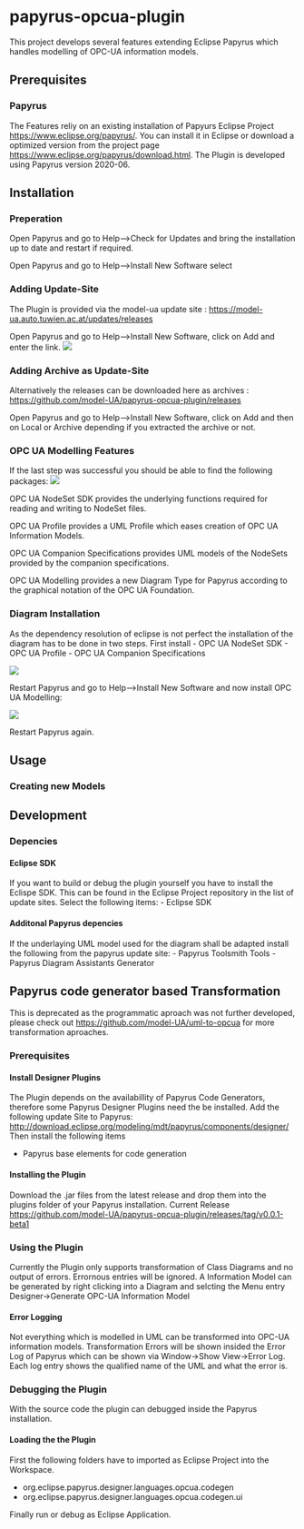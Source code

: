 # papyrus-opcua-plugin
This project develops several features extending Eclipse Papyrus which handles modelling of OPC-UA information models.

## Prerequisites

### Papyrus
The Features reliy on an existing installation of Papyurs Eclipse Project https://www.eclipse.org/papyrus/. You can install it in Eclipse or download a optimized version from the project page https://www.eclipse.org/papyrus/download.html. The Plugin is developed using Papyrus version 2020-06.

## Installation 

### Preperation
Open Papyrus and go to Help-->Check for Updates and bring the installation up to date and restart if required.

Open Papyrus and go to Help-->Install New Software select 

### Adding Update-Site
The Plugin is provided via the model-ua update site :  https://model-ua.auto.tuwien.ac.at/updates/releases

Open Papyrus and go to Help-->Install New Software, click on Add and enter the link.
![](doc/img/add_update_site.png)


### Adding Archive as Update-Site

Alternatively the releases can be downloaded here as archives : https://github.com/model-UA/papyrus-opcua-plugin/releases 

Open Papyrus and go to Help-->Install New Software, click on Add and then on Local or Archive depending if you extracted the archive or not.

### OPC UA Modelling Features

If the last step was successful you should be able to find the following packages:
![](doc/img/update_site_packages.png)

OPC UA NodeSet SDK provides the underlying functions required for reading and writing to NodeSet files.

OPC UA Profile provides a UML Profile which eases creation of OPC UA Information Models.

OPC UA Companion Specifications provides UML models of the NodeSets provided by the companion specifications.

OPC UA Modelling provides a new Diagram Type for Papyrus according to the graphical notation of the OPC UA Foundation.

### Diagram Installation 

As the dependency resolution of eclipse is not perfect the installation of the diagram has to be done in two steps.
First install 
    - OPC UA NodeSet SDK
    - OPC UA Profile
    - OPC UA Companion Specifications

![](doc/img/opc_ua_modell_prerequisites.png)

Restart Papyrus and go to Help-->Install New Software and now install OPC UA Modelling:

![](doc/img/opc_ua_modell_install.png)

Restart Papyrus again.

## Usage

### Creating new Models










## Development

### Depencies

#### Eclipse SDK
If you want to build or debug the plugin yourself you have to install the Eclispe SDK. This can be found in the Eclipse Project repository in the list of update sites.
Select the following items:
    - Eclipse SDK

#### Additonal Papyrus depencies

If the underlaying UML model used for the diagram shall be adapted install the following from the papyrus update site:
    - Papyrus Toolsmith Tools 
    - Papyrus Diagram Assistants Generator 


## Papyrus code generator based Transformation

This is deprecated as the programmatic aproach was not further developed, please check out https://github.com/model-UA/uml-to-opcua for more transformation aproaches. 

### Prerequisites

#### Install Designer Plugins
The Plugin depends on the availabillity of Papyrus Code Generators, therefore some Papyrus Designer Plugins need the be installed.
Add the following update Site to Papyrus: http://download.eclipse.org/modeling/mdt/papyrus/components/designer/
Then install the following items
- Papyrus base elements for code generation

#### Installing the Plugin 
Download the .jar files from the latest release and drop them into the plugins folder of your Papyrus installation. 
Current Release https://github.com/model-UA/papyrus-opcua-plugin/releases/tag/v0.0.1-beta1 

### Using the Plugin

Currently the Plugin only supports transformation of Class Diagrams and no output of errors. Errornous entries will be ignored.
A Information Model can be generated by right clicking into a Diagram and selcting the Menu entry Designer->Generate OPC-UA Information Model 

#### Error Logging
Not everything which is modelled in UML can be transformed into OPC-UA information models. Transformation Errors will be shown insided the Error Log of Papyrus which can be shown via Window->Show View->Error Log. Each log entry shows the qualified name of the UML and what the error is. 

### Debugging the Plugin
With the source code the plugin can debugged inside the Papyrus installation.

#### Loading the the Plugin
First the following folders have to imported as Eclipse Project into the Workspace. 
 - org.eclipse.papyrus.designer.languages.opcua.codegen
 - org.eclipse.papyrus.designer.languages.opcua.codegen.ui

Finally run or debug as Eclipse Application. 
